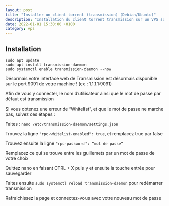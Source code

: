 ```yaml
---
layout: post
title: "Installer un client torrent (transmission) (Debian/Ubuntu)"
description: "Installation du client torrent transmission sur un VPS sous Debian ou Ubuntu"
date: 2022-01-01 15:30:00 +0100
category: vps
---
```


## Installation

```
sudo apt update
sudo apt install transmission-daemon
sudo systemctl enable transmission-daemon --now
```

Désormais votre interface web de Transmission est désormais disponible sur le port 9091 de votre machine ! (ex : 1.1.1.1:9091)

Afin de vous y connecter, le nom d’utilisateur ainsi que le mot de passe par défaut est transmission

SI vous obtenez une erreur de “Whitelist”, et que le mot de passe ne marche pas, suivez ces étapes :

Faites : `nano /etc/transmission-daemon/settings.json`

Trouvez la ligne `"rpc-whitelist-enabled": true`,  et remplacez true par false

Trouvez ensuite la ligne `"rpc-password": “mot de passe”`

Remplacez ce qui se trouve entre les guillemets par un mot de passe de votre choix

Quittez nano en faisant CTRL + X puis y et ensuite la touche entrée pour sauvegarder

Faites ensuite `sudo systemctl reload transmission-daemon` pour redémarrer transmission

Rafraichissez la page et connectez-vous avec votre nouveau mot de passe
